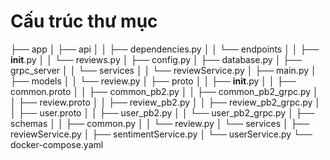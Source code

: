 # Cấu trúc thư mục

├── app
│   ├── api
│   │   ├── dependencies.py
│   │   └── endpoints
│   │       ├── __init__.py
│   │       └── reviews.py
│   ├── config.py
│   ├── database.py
│   ├── grpc_server
│   │   └── services
│   │       └── reviewService.py
│   ├── main.py
│   ├── models
│   │   └── review.py
│   ├── proto
│   │   ├── __init__.py
│   │   ├── common.proto
│   │   ├── common_pb2.py
│   │   ├── common_pb2_grpc.py
│   │   ├── review.proto
│   │   ├── review_pb2.py
│   │   ├── review_pb2_grpc.py
│   │   ├── user.proto
│   │   ├── user_pb2.py
│   │   └── user_pb2_grpc.py
│   ├── schemas
│   │   ├── common.py
│   │   └── review.py
│   └── services
│       ├── reviewService.py
│       ├── sentimentService.py
│       └── userService.py
└── docker-compose.yaml